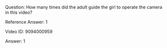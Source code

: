 Question: How many times did the adult guide the girl to operate the camera in this video?

Reference Answer: 1

Video ID: 9094000959

Answer: 1

